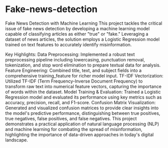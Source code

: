 # Fake-news-detection

Fake News Detection with Machine Learning
This project tackles the critical issue of fake news detection by developing a machine learning model capable of classifying articles as either "true" or "fake." Leveraging a dataset of news articles, the solution employs a Logistic Regression model trained on text features to accurately identify misinformation.

Key Highlights:
Data Preprocessing: Implemented a robust text preprocessing pipeline including lowercasing, punctuation removal, tokenization, and stop word elimination to prepare textual data for analysis.
Feature Engineering: Combined title, text, and subject fields into a comprehensive training_feature for richer model input.
TF-IDF Vectorization: Utilized TF-IDF (Term Frequency-Inverse Document Frequency) to transform raw text into numerical feature vectors, capturing the importance of words within the dataset.
Model Training & Evaluation: Trained a Logistic Regression model and evaluated its performance using key metrics such as accuracy, precision, recall, and F1-score.
Confusion Matrix Visualization: Generated and visualized confusion matrices to provide clear insights into the model's predictive performance, distinguishing between true positives, true negatives, false positives, and false negatives.
This project demonstrates a practical application of natural language processing (NLP) and machine learning for combating the spread of misinformation, highlighting the importance of data-driven approaches in today's digital landscape.



